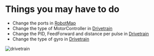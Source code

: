 # Things you may have to do

- Change the ports in [RobotMap](RobotMap.java)
- Change the type of MotorController in [Drivetrain](Drivetrain.java)
- Change the PID, FeedForward and distance per pulse in [Drivetrain](Drivetrain.java)
- Change the type of gyro in [Drivetrain](Drivetrain.java)

![drivetrain](https://imgur.com/dfjdcg6.png)
